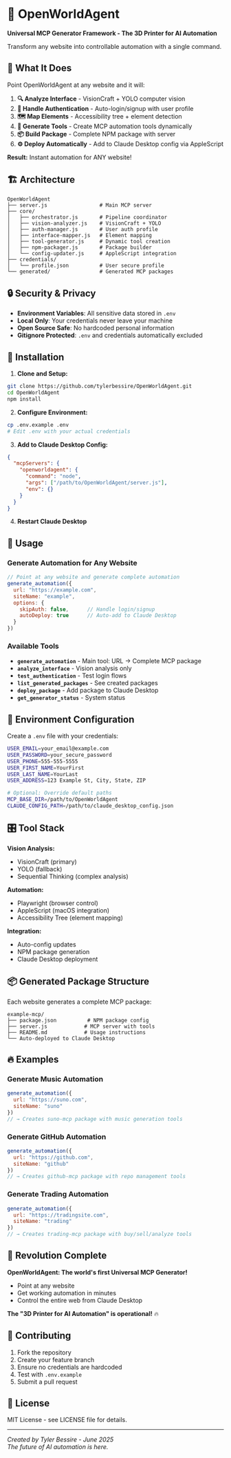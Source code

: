 # 🚀 OpenWorldAgent
**Universal MCP Generator Framework - The 3D Printer for AI Automation**

Transform any website into controllable automation with a single command.

## 🎯 What It Does

Point OpenWorldAgent at any website and it will:

1. **🔍 Analyze Interface** - VisionCraft + YOLO computer vision
2. **🔐 Handle Authentication** - Auto-login/signup with user profile  
3. **🗺️ Map Elements** - Accessibility tree + element detection
4. **🔧 Generate Tools** - Create MCP automation tools dynamically
5. **📦 Build Package** - Complete NPM package with server
6. **⚙️ Deploy Automatically** - Add to Claude Desktop config via AppleScript

**Result:** Instant automation for ANY website!

## 🏗️ Architecture

```
OpenWorldAgent
├── server.js                 # Main MCP server
├── core/
│   ├── orchestrator.js       # Pipeline coordinator
│   ├── vision-analyzer.js    # VisionCraft + YOLO 
│   ├── auth-manager.js       # User auth profile
│   ├── interface-mapper.js   # Element mapping
│   ├── tool-generator.js     # Dynamic tool creation
│   ├── npm-packager.js       # Package builder
│   └── config-updater.js     # AppleScript integration
├── credentials/
│   └── profile.json          # User secure profile
└── generated/                # Generated MCP packages
```

## 🔒 Security & Privacy

- **Environment Variables**: All sensitive data stored in `.env`
- **Local Only**: Your credentials never leave your machine
- **Open Source Safe**: No hardcoded personal information
- **Gitignore Protected**: `.env` and credentials automatically excluded

## 🚀 Installation

1. **Clone and Setup:**
```bash
git clone https://github.com/tylerbessire/OpenWorldAgent.git
cd OpenWorldAgent
npm install
```

2. **Configure Environment:**
```bash
cp .env.example .env
# Edit .env with your actual credentials
```

3. **Add to Claude Desktop Config:**
```json
{
  "mcpServers": {
    "openworldagent": {
      "command": "node",
      "args": ["/path/to/OpenWorldAgent/server.js"],
      "env": {}
    }
  }
}
```

4. **Restart Claude Desktop**

## 🎯 Usage

### Generate Automation for Any Website

```javascript
// Point at any website and generate complete automation
generate_automation({
  url: "https://example.com",
  siteName: "example",
  options: {
    skipAuth: false,      // Handle login/signup
    autoDeploy: true      // Auto-add to Claude Desktop
  }
})
```

### Available Tools

- **`generate_automation`** - Main tool: URL → Complete MCP package
- **`analyze_interface`** - Vision analysis only
- **`test_authentication`** - Test login flows
- **`list_generated_packages`** - See created packages
- **`deploy_package`** - Add package to Claude Desktop
- **`get_generator_status`** - System status

## 🔧 Environment Configuration

Create a `.env` file with your credentials:

```bash
USER_EMAIL=your_email@example.com
USER_PASSWORD=your_secure_password
USER_PHONE=555-555-5555
USER_FIRST_NAME=YourFirst
USER_LAST_NAME=YourLast
USER_ADDRESS=123 Example St, City, State, ZIP

# Optional: Override default paths
MCP_BASE_DIR=/path/to/OpenWorldAgent
CLAUDE_CONFIG_PATH=/path/to/claude_desktop_config.json
```

## 🎛️ Tool Stack

**Vision Analysis:**
- VisionCraft (primary)
- YOLO (fallback)
- Sequential Thinking (complex analysis)

**Automation:**
- Playwright (browser control)
- AppleScript (macOS integration)
- Accessibility Tree (element mapping)

**Integration:**
- Auto-config updates
- NPM package generation
- Claude Desktop deployment

## 📦 Generated Package Structure

Each website generates a complete MCP package:

```
example-mcp/
├── package.json          # NPM package config
├── server.js            # MCP server with tools
├── README.md            # Usage instructions
└── Auto-deployed to Claude Desktop
```

## 🔥 Examples

### Generate Music Automation
```javascript
generate_automation({
  url: "https://suno.com",
  siteName: "suno"
})
// → Creates suno-mcp package with music generation tools
```

### Generate GitHub Automation  
```javascript
generate_automation({
  url: "https://github.com",
  siteName: "github"
})
// → Creates github-mcp package with repo management tools
```

### Generate Trading Automation
```javascript
generate_automation({
  url: "https://tradingsite.com",
  siteName: "trading"
})
// → Creates trading-mcp package with buy/sell/analyze tools
```

## 🚀 Revolution Complete

**OpenWorldAgent: The world's first Universal MCP Generator!**

- Point at any website
- Get working automation in minutes
- Control the entire web from Claude Desktop

**The "3D Printer for AI Automation" is operational!** 🔥

## 🤝 Contributing

1. Fork the repository
2. Create your feature branch
3. Ensure no credentials are hardcoded
4. Test with `.env.example` 
5. Submit a pull request

## 📄 License

MIT License - see LICENSE file for details.

---

*Created by Tyler Bessire - June 2025*  
*The future of AI automation is here.*
